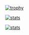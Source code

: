 [![trophy](https://github-profile-trophy.vercel.app/?username=screw-hand&column=-1&margin-w=15&argin-h=15)](https://github.com/ryo-ma/github-profile-trophy)

[![stats](https://github-readme-stats.vercel.app/api?username=screw-hand&count_private=true&show_icons=true&theme=react)](https://github.com/anuraghazra/github-readme-stats)

[![stats](https://github-readme-stats.vercel.app/api/top-langs/?username=screw-hand&count_private=true&theme=react)](https://github.com/anuraghazra/github-readme-stats)
